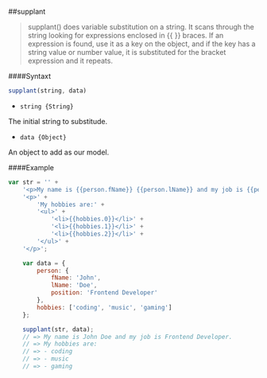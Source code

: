 ##supplant
>supplant() does variable substitution on a string.
It scans through the string looking for expressions enclosed in {{ }} braces.
If an expression is found, use it as a key on the object,
and if the key has a string value or number value, it is substituted for the bracket expression and it repeats.

####Syntaxt
```js
supplant(string, data)
```

- <code>string {String}</code>

The initial string to substitude.

- <code>data {Object}</code>

An object to add as our model.

####Example
```js
var str = '' +
    '<p>My name is {{person.fName}} {{person.lName}} and my job is {{person.position}}.</p>' +
    '<p>' +
        'My hobbies are:' +
        '<ul>' +
            '<li>{{hobbies.0}}</li>' +
            '<li>{{hobbies.1}}</li>' +
            '<li>{{hobbies.2}}</li>' +
        '</ul>' +
    '</p>';

    var data = {
        person: {
            fName: 'John',
            lName: 'Doe',
            position: 'Frontend Developer'
        },
        hobbies: ['coding', 'music', 'gaming']
    };

    supplant(str, data);
    // => My name is John Doe and my job is Frontend Developer.
    // => My hobbies are:
    // => - coding
    // => - music
    // => - gaming
```
